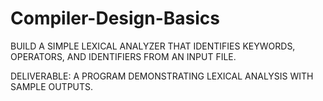 # Compiler-Design-Basics
BUILD A SIMPLE LEXICAL ANALYZER
THAT IDENTIFIES KEYWORDS,
OPERATORS, AND IDENTIFIERS
FROM AN INPUT FILE.

DELIVERABLE: A PROGRAM
DEMONSTRATING LEXICAL ANALYSIS
WITH SAMPLE OUTPUTS.
